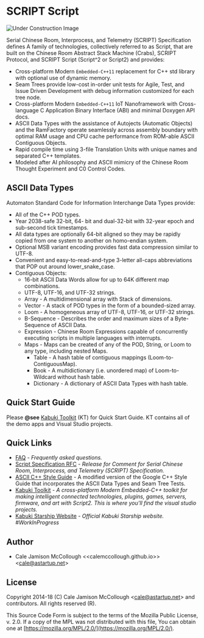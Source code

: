 # SCRIPT Script

![Under Construction Image](https://github.com/kabuki-starship/kabuki_toolkit/wiki/under_construction.png)

Serial Chinese Room, Interprocess, and Telemetry (SCRIPT) Specification defines A family of technologies, collectively referred to as Script, that are built on the Chinese Room Abstract Stack Machine (Crabs), SCRIPT Protocol, and SCRIPT Script (Script^2 or Script2) and provides:

* Cross-platform Modern `Embedded-C++11` replacement for C++ std library with optional use of dynamic memory.
* Seam Trees provide low-cost in-order unit tests for Agile, Test, and Issue Driven Development with debug information customized for each tree node.
* Cross-platform Modern `Embedded-C++11` IoT Nanoframework with Cross-language C Application Binary Interface (ABI) and minimal Doxygen API docs.
* ASCII Data Types with the assistance of Autojects (Automatic Objects) and the RamFactory operate seamlessly across assembly boundary with optimal RAM usage and CPU cache performance from ROM-able ASCII Contiguous Objects.
* Rapid compile time using 3-file Translation Units with unique names and separated C++ templates.
* Modeled after AI philosophy and ASCII mimicry of the Chinese Room Thought Experiment and C0 Control Codes.

## ASCII Data Types

Automaton Standard Code for Information Interchange Data Types provide:

* All of the C++ POD types.
* Year 2038-safe 32-bit, 64- bit and dual-32-bit with 32-year epoch and sub-second tick timestamps.
* All data types are optionally 64-bit aligned so they may be rapidly copied from one system to another on homo-endian system.
* Optional MSB variant encoding provides fast data compression similar to UTF-8.
* Convenient and easy-to-read-and-type 3-letter all-caps abbreviations that POP out around lower_snake_case.
* Contiguous Objects:
  * 16-bit ASCII Data Words allow for up to 64K different map combinations.
  * UTF-8, UTF-16, and UTF-32 strings.
  * Array - A multidimensional array with Stack of dimensions.
  * Vector - A stack of POD types in the form of a bounded-sized array.
  * Loom - A homogeneous array of UTF-8, UTF-16, or UTF-32 strings.
  * B-Sequence - Describes the order and maximum sizes of a Byte-Sequence of ASCII Data.
  * Expression - Chinese Room Expressions capable of concurrently executing scripts in multiple languages with interrupts.
  * Maps - Maps can be created of any of the POD, String, or Loom to any type, including nested Maps.
    * Table - A hash table of contiguous mappings (Loom-to-ContiguousMap).
    * Book - A multidictionary (i.e. unordered map) of Loom-to-Wildcard without hash table.
    * Dictionary - A dictionary of ASCII Data Types with hash table.

## Quick Start Guide

Please **@see** [Kabuki Toolkit](https://github.com/kabuki-starship/kabuki_toolkit) (KT) for Quick Start Guide. KT contains all of the demo apps and Visual Studio projects.

## Quick Links

* [FAQ](https://github.com/kabuki-starship/script/blob/master/docs/readme.md) - *Frequently asked questions.*
* [Script Specification RFC](https://github.com/kabuki-starship/script2/blob/master/spec/readme.md) - *Release for Comment for Serial Chinese Room, Interprocess, and Telemetry (SCRIPT) Specification.*
* [ASCII C++ Style Guide](https://github.com/kabuki-starship/script/blob/master/style_guide/readme.md) - A modified version of the Google C++ Style Guide that incorporates the ASCII Data Types and Seam Tree Tests.
* [Kabuki Toolkit](https://github.com/kabuki-starship/kabuki_toolkit) - *A cross-platform Modern Embedded-C++ toolkit for making intelligent connected technologies, plugins, games, servers, firmware, and art with Script2. This is where you'll find the visual studio projects.*
* [Kabuki Starship Website](https://kabuki-starship.github.io/) - *Official Kabuki Starship website. #WorkInProgress*

## Author

* Cale Jamison McCollough <<calemccollough.github.io>> <<cale@astartup.net>>

## License

Copyright 2014-18 (C) Cale Jamison McCollough <<cale@astartup.net>> and contributors. All rights reserved (R).

This Source Code Form is subject to the terms of the Mozilla Public License, v. 2.0. If a copy of the MPL was not distributed with this file, You can obtain one at [https://mozilla.org/MPL/2.0/](https://mozilla.org/MPL/2.0/).
